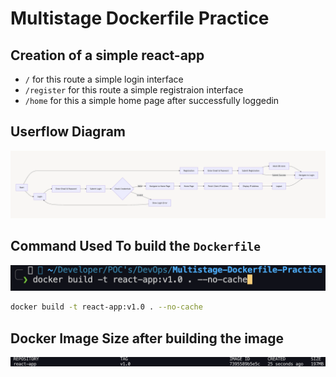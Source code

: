 # Multistage Dockerfile Practice 

## Creation of a simple react-app
- `/` for this route a simple login interface
- `/register` for this route a simple registraion interface
- `/home` for this a simple home page after successfully loggedin

## Userflow Diagram
![userflow-diagram](./public/user-flow.png)

## Command Used To build the `Dockerfile`
![command-docker-build](./public/command.png)
```bash
docker build -t react-app:v1.0 . --no-cache 
```
## Docker Image Size after building the image
![image-size](./public/Image-size.png)